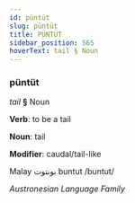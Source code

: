 ```yaml
---
id: püntüt
slug: püntüt
title: PÜNTÜT
sidebar_position: 565
hoverText: tail § Noun
---
```


### püntüt

*tail* **§** Noun

**Verb**: to be a tail

**Noun**: tail

**Modifier**: caudal/tail-like

Malay بونتوت buntut /buntut/

*Austronesian Language Family*